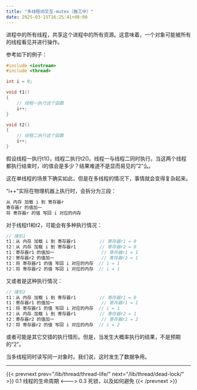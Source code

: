 ```yaml
---
title: "多线程间交互-mutex（施工中）"
date: 2025-03-15T16:25:41+08:00
---
```


进程中的所有线程，共享这个进程中的所有资源。这意味着，一个对象可能被所有的线程看见并进行操作。

参考如下的例子：

```C++
#include <iostream>
#include <thread>

int i = 0;

void t1()
{
    // 线程一执行这个函数
    i++;
}

void t2()
{
    // 线程二执行这个函数
    i++;
}
```

假设线程一执行t1()，线程二执行t2()。线程一与线程二同时执行。当这两个线程都执行结束时，i的值会是多少？结果难道不是显而易见的“2”么。

这在单线程的场景下确实如此，但是在多线程的情况下，事情就会变得复杂起来。

“i++”实际在物理机器上执行时，会拆分为三段：

```C++
从 内存 加载 i 到 寄存器r
寄存器r 的值加一
将 寄存器r 的值 写回 i 对应的内存
```

对于线程t1和t2，可能会有多种执行情况：

```C++
// 情形1
t1：从 内存 加载 i 到 寄存器r1         // 寄存器r1 = 0
t2：从 内存 加载 i 到 寄存器r1         // 寄存器r2 = 0
t1：寄存器r1 的值加一                  // 寄存器r1 = 1
t2：寄存器r2 的值加一                  // 寄存器r2 = 1
t1：将 寄存器r1 的值 写回 i 对应的内存  // i = 1
t2：将 寄存器r2 的值 写回 i 对应的内存  // i = 1
```

又或者是这种执行情况：

```C++
// 情形2
t1：从 内存 加载 i 到 寄存器r1         // 寄存器r1 = 0
t1：寄存器r1 的值加一                  // 寄存器r1 = 1
t1：将 寄存器r1 的值 写回 i 对应的内存  // i = 1
t2：从 内存 加载 i 到 寄存器r1         // 寄存器r2 = 1
t2：寄存器r2 的值加一                  // 寄存器r2 = 2
t2：将 寄存器r2 的值 写回 i 对应的内存  // i = 2
```

或者可能是其它交错的执行情形。但是，当发生大概率执行的结果，不是预期的“2”。

当多线程同时读写同一对象时。我们说，这时发生了数据争用。

***

{{< prevnext prev="/lib/thread/thread-life/" next="/lib/thread/dead-lock/" >}}
0.1 线程的生命周期
<--->
0.3 死锁，以及如何避免
{{< /prevnext >}}
